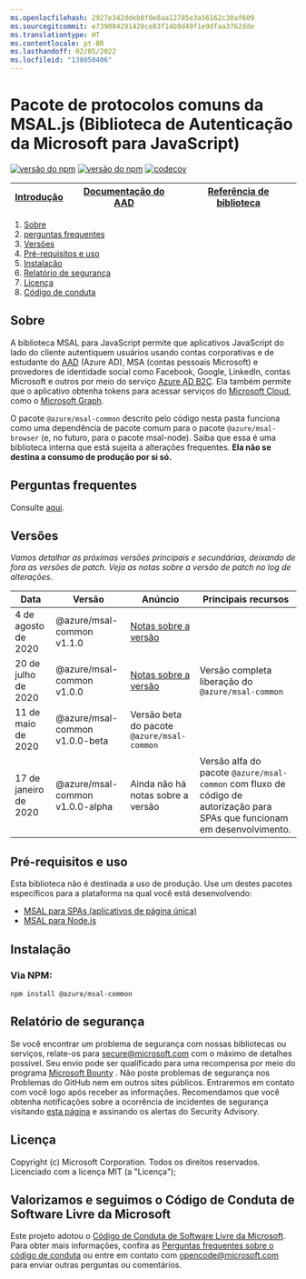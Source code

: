 ```yaml
---
ms.openlocfilehash: 2927e342ddeb0f0e8aa12785e3a56162c30af609
ms.sourcegitcommit: e739004291428ce83f14b9d49f1e9dfaa3762dde
ms.translationtype: HT
ms.contentlocale: pt-BR
ms.lasthandoff: 02/05/2022
ms.locfileid: "138050406"
---
```

# <a name="microsoft-authentication-library-for-javascript-msaljs-common-protocols-package"></a>Pacote de protocolos comuns da MSAL.js (Biblioteca de Autenticação da Microsoft para JavaScript)

[![versão do npm](https://img.shields.io/npm/v/@azure/msal-common.svg?style=flat)](https://www.npmjs.com/package/@azure/msal-common/)
[![versão do npm](https://img.shields.io/npm/dm/@azure/msal-common.svg)](https://nodei.co/npm/@azure/msal-common/)
[![codecov](https://codecov.io/gh/AzureAD/microsoft-authentication-library-for-js/branch/dev/graph/badge.svg?flag=msal-common)](https://codecov.io/gh/AzureAD/microsoft-authentication-library-for-js)

| <a href="https://docs.microsoft.com/azure/active-directory/develop/guidedsetups/active-directory-javascriptspa" target="_blank">Introdução</a> | <a href="https://aka.ms/aaddevv2" target="_blank">Documentação do AAD</a> | <a href="https://azuread.github.io/microsoft-authentication-library-for-js/ref/modules/_azure_msal_common.html" target="_blank">Referência de biblioteca</a> |
| --- | --- | --- |

1. [Sobre](#about)
2. [perguntas frequentes](https://github.com/AzureAD/microsoft-authentication-library-for-js/blob/dev/lib/msal-common/FAQ.md)
3. [Versões](#releases)
4. [Pré-requisitos e uso](#prerequisites-and-usage)
5. [Instalação](#installation)
6. [Relatório de segurança](#security-reporting)
7. [Licença](#license)
8. [Código de conduta](#we-value-and-adhere-to-the-microsoft-open-source-code-of-conduct)

## <a name="about"></a>Sobre

A biblioteca MSAL para JavaScript permite que aplicativos JavaScript do lado do cliente autentiquem usuários usando contas corporativas e de estudante do [AAD](https://docs.microsoft.com/en-us/azure/active-directory/develop/v2-overview) (Azure AD), MSA (contas pessoais Microsoft) e provedores de identidade social como Facebook, Google, LinkedIn, contas Microsoft e outros por meio do serviço [Azure AD B2C](https://docs.microsoft.com/en-us/azure/active-directory-b2c/active-directory-b2c-overview#identity-providers). Ela também permite que o aplicativo obtenha tokens para acessar serviços do [Microsoft Cloud](https://www.microsoft.com/enterprise), como o [Microsoft Graph](https://graph.microsoft.io). 

O pacote `@azure/msal-common` descrito pelo código nesta pasta funciona como uma dependência de pacote comum para o pacote `@azure/msal-browser` (e, no futuro, para o pacote msal-node). Saiba que essa é uma biblioteca interna que está sujeita a alterações frequentes. **Ela não se destina a consumo de produção por si só.**

## <a name="faq"></a>Perguntas frequentes

Consulte [aqui](https://github.com/AzureAD/microsoft-authentication-library-for-js/blob/dev/lib/msal-common/FAQ.md).

## <a name="releases"></a>Versões

*Vamos detalhar as próximas versões principais e secundárias, deixando de fora as versões de patch.  Veja as notas sobre a versão de patch no log de alterações.*

| Data | Versão | Anúncio | Principais recursos |
| ------| ------- | ---------| --------- |
| 4 de agosto de 2020 | @azure/msal-common v1.1.0 | [Notas sobre a versão](https://https://github.com/AzureAD/microsoft-authentication-library-for-js/releases/tag/msal-common-v1.1.0)
| 20 de julho de 2020 | @azure/msal-common v1.0.0 | [Notas sobre a versão](https://github.com/AzureAD/microsoft-authentication-library-for-js/releases/tag/msal-common-v1.0.0) | Versão completa liberação do `@azure/msal-common` |
| 11 de maio de 2020 | @azure/msal-common v1.0.0-beta | Versão beta do pacote `@azure/msal-common` |
| 17 de janeiro de 2020 | @azure/msal-common v1.0.0-alpha | Ainda não há notas sobre a versão | Versão alfa do pacote `@azure/msal-common` com fluxo de código de autorização para SPAs que funcionam em desenvolvimento. |

## <a name="prerequisites-and-usage"></a>Pré-requisitos e uso
Esta biblioteca não é destinada a uso de produção. Use um destes pacotes específicos para a plataforma na qual você está desenvolvendo:

- [MSAL para SPAs (aplicativos de página única)](https://github.com/AzureAD/microsoft-authentication-library-for-js/tree/dev/lib/msal-browser)
- [MSAL para Node.js](https://github.com/AzureAD/microsoft-authentication-library-for-js/tree/dev/lib/msal-node)

## <a name="installation"></a>Instalação
### <a name="via-npm"></a>Via NPM:

    npm install @azure/msal-common

## <a name="security-reporting"></a>Relatório de segurança

Se você encontrar um problema de segurança com nossas bibliotecas ou serviços, relate-os para [secure@microsoft.com](mailto:secure@microsoft.com) com o máximo de detalhes possível. Seu envio pode ser qualificado para uma recompensa por meio do programa [Microsoft Bounty](http://aka.ms/bugbounty) . Não poste problemas de segurança nos Problemas do GitHub nem em outros sites públicos. Entraremos em contato com você logo após receber as informações. Recomendamos que você obtenha notificações sobre a ocorrência de incidentes de segurança visitando [esta página](https://technet.microsoft.com/en-us/security/dd252948) e assinando os alertas do Security Advisory.

## <a name="license"></a>Licença

Copyright (c) Microsoft Corporation.  Todos os direitos reservados. Licenciado com a licença MIT (a "Licença");

## <a name="we-value-and-adhere-to-the-microsoft-open-source-code-of-conduct"></a>Valorizamos e seguimos o Código de Conduta de Software Livre da Microsoft

Este projeto adotou o [Código de Conduta de Software Livre da Microsoft](https://opensource.microsoft.com/codeofconduct/). Para obter mais informações, confira as [Perguntas frequentes sobre o código de conduta](https://opensource.microsoft.com/codeofconduct/faq/) ou entre em contato com [opencode@microsoft.com](mailto:opencode@microsoft.com) para enviar outras perguntas ou comentários.
